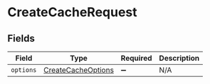 # CreateCacheRequest


## Fields

| Field                                                           | Type                                                            | Required                                                        | Description                                                     |
| --------------------------------------------------------------- | --------------------------------------------------------------- | --------------------------------------------------------------- | --------------------------------------------------------------- |
| `options`                                                       | [CreateCacheOptions](../../models/shared/CreateCacheOptions.md) | :heavy_minus_sign:                                              | N/A                                                             |